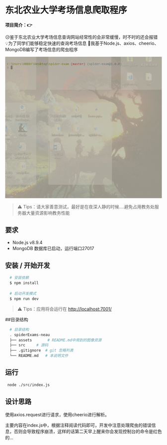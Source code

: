 # 东北农业大学考场信息爬取程序

**项目简介：&#x1F449;**


&#x1F625;鉴于东北农业大学考场信息查询网站经常性的会非常缓慢，时不时的还会报错
&#x1F4A1;为了同学们能够稳定快速的查询考场信息
&#x1F4AA;我基于Node.js、axios、cheerio、MongoDB编写了考场信息的爬虫程序

![预览](assets/spider-cmd.gif)

> &#x26A0; Tips：请大家善意测试，最好是在夜深人静的时候....避免占用教务处服务器大量资源影响教务性能


## 要求

  + Node.js v8.9.4
  + MongoDB 数据库已启动，运行端口27017

## 安装 / 开始开发

```bash
  # 安装依赖
  $ npm install

  # 启动开发模式
  $ npm run dev
```

> &#x26A0; Tips：应用将会运行在 [http://localhost:7001/](http://localhost:7001/)

##目录结构

```bash
  # 目录结构
  . spiderExams-neau
  ├── assets       # README.md中用到的图像资源
  ├── src     # 源码
  ├── .gitignore  # git 忽略列表
  └── README.md   # 本说明文件
```

## 运行

```bash
 node ./src/index.js
```

## 设计思路

使用axios.request进行请求，使用cheerio进行解析。

主要内容在index.js中，根据注释阅读代码即可，开发中注意处理爬虫的错误信息，否则会导致程序崩溃，这样的话第二天早上醒来你会发现控制台的命令是红色的...




